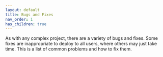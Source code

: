 ```yaml
---
layout: default
title: Bugs and Fixes
nav_order: 1
has_children: true
---
```


As with any complex project, there are a variety of bugs and fixes. Some fixes are inappropriate to deploy to all users, where others may just take time. This is a list of common problems and how to fix them.
